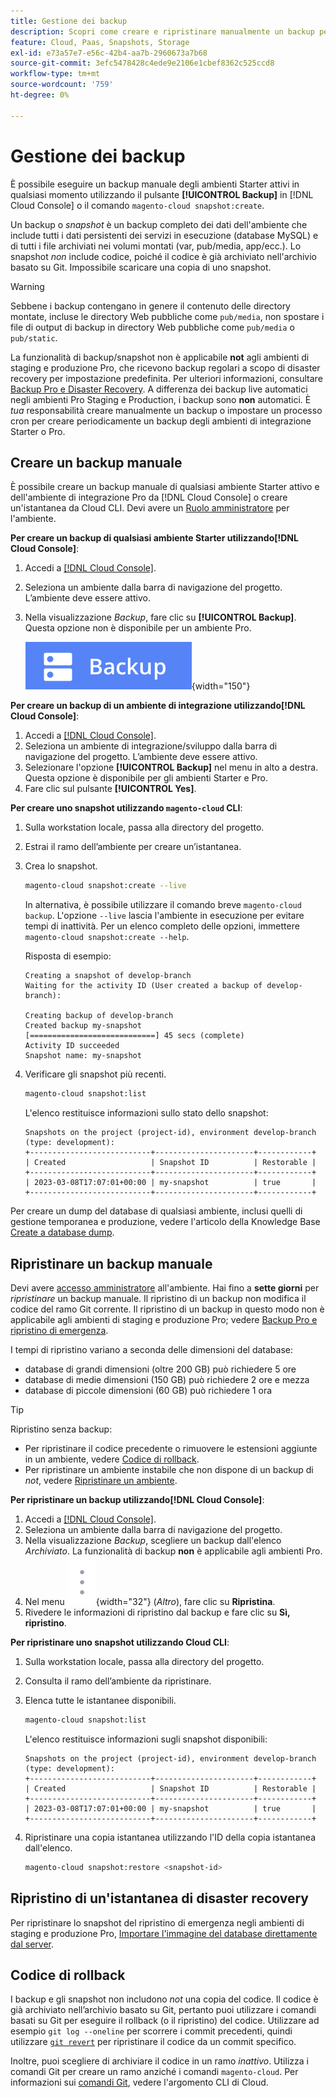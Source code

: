 ```yaml
---
title: Gestione dei backup
description: Scopri come creare e ripristinare manualmente un backup per il progetto di infrastruttura cloud di Adobe Commerce.
feature: Cloud, Paas, Snapshots, Storage
exl-id: e73a57e7-e56c-42b4-aa7b-2960673a7b68
source-git-commit: 3efc5478428c4ede9e2106e1cbef8362c525ccd8
workflow-type: tm+mt
source-wordcount: '759'
ht-degree: 0%

---
```


# Gestione dei backup

È possibile eseguire un backup manuale degli ambienti Starter attivi in qualsiasi momento utilizzando il pulsante **[!UICONTROL Backup]** in [!DNL Cloud Console] o il comando `magento-cloud snapshot:create`.

Un backup o _snapshot_ è un backup completo dei dati dell&#39;ambiente che include tutti i dati persistenti dei servizi in esecuzione (database MySQL) e di tutti i file archiviati nei volumi montati (var, pub/media, app/ecc.). Lo snapshot _non_ include codice, poiché il codice è già archiviato nell&#39;archivio basato su Git. Impossibile scaricare una copia di uno snapshot.

>[!WARNING]
>
>Sebbene i backup contengano in genere il contenuto delle directory montate, incluse le directory Web pubbliche come `pub/media`, non spostare i file di output di backup in directory Web pubbliche come `pub/media` o `pub/static`.

La funzionalità di backup/snapshot non è applicabile **not** agli ambienti di staging e produzione Pro, che ricevono backup regolari a scopo di disaster recovery per impostazione predefinita. Per ulteriori informazioni, consultare [Backup Pro e Disaster Recovery](../architecture/pro-architecture.md#backup-and-disaster-recovery). A differenza dei backup live automatici negli ambienti Pro Staging e Production, i backup sono **non** automatici. È _tua_ responsabilità creare manualmente un backup o impostare un processo cron per creare periodicamente un backup degli ambienti di integrazione Starter o Pro.

## Creare un backup manuale

È possibile creare un backup manuale di qualsiasi ambiente Starter attivo e dell&#39;ambiente di integrazione Pro da [!DNL Cloud Console] o creare un&#39;istantanea da Cloud CLI. Devi avere un [Ruolo amministratore](../project/user-access.md) per l&#39;ambiente.

**Per creare un backup di qualsiasi ambiente Starter utilizzando[!DNL Cloud Console]**:

1. Accedi a [[!DNL Cloud Console]](https://console.adobecommerce.com).
1. Seleziona un ambiente dalla barra di navigazione del progetto. L’ambiente deve essere attivo.
1. Nella visualizzazione _Backup_, fare clic su **[!UICONTROL Backup]**. Questa opzione non è disponibile per un ambiente Pro.

   ![Backup](../../assets/button-backup.png){width="150"}

**Per creare un backup di un ambiente di integrazione utilizzando[!DNL Cloud Console]**:

1. Accedi a [[!DNL Cloud Console]](https://console.adobecommerce.com).
1. Seleziona un ambiente di integrazione/sviluppo dalla barra di navigazione del progetto. L’ambiente deve essere attivo.
1. Selezionare l&#39;opzione **[!UICONTROL Backup]** nel menu in alto a destra. Questa opzione è disponibile per gli ambienti Starter e Pro.
1. Fare clic sul pulsante **[!UICONTROL Yes]**.

**Per creare uno snapshot utilizzando `magento-cloud` CLI**:

1. Sulla workstation locale, passa alla directory del progetto.
1. Estrai il ramo dell’ambiente per creare un’istantanea.
1. Crea lo snapshot.

   ```bash
   magento-cloud snapshot:create --live
   ```

   In alternativa, è possibile utilizzare il comando breve `magento-cloud backup`. L&#39;opzione `--live` lascia l&#39;ambiente in esecuzione per evitare tempi di inattività. Per un elenco completo delle opzioni, immettere `magento-cloud snapshot:create --help`.

   Risposta di esempio:

   ```
   Creating a snapshot of develop-branch
   Waiting for the activity ID (User created a backup of develop-branch):
   
   Creating backup of develop-branch
   Created backup my-snapshot
   [============================] 45 secs (complete)
   Activity ID succeeded
   Snapshot name: my-snapshot
   ```

1. Verificare gli snapshot più recenti.

   ```bash
   magento-cloud snapshot:list
   ```

   L&#39;elenco restituisce informazioni sullo stato dello snapshot:

   ```
   Snapshots on the project (project-id), environment develop-branch (type: development):
   +---------------------------+----------------------+------------+
   | Created                   | Snapshot ID          | Restorable |
   +---------------------------+----------------------+------------+
   | 2023-03-08T17:07:01+00:00 | my-snapshot          | true       |
   +---------------------------+----------------------+------------+
   ```

Per creare un dump del database di qualsiasi ambiente, inclusi quelli di gestione temporanea e produzione, vedere l&#39;articolo della Knowledge Base [Create a database dump](https://experienceleague.adobe.com/it/docs/commerce-knowledge-base/kb/how-to/create-database-dump-on-cloud).

## Ripristinare un backup manuale

Devi avere [accesso amministratore](../project/user-access.md) all&#39;ambiente. Hai fino a **sette giorni** per _ripristinare_ un backup manuale. Il ripristino di un backup non modifica il codice del ramo Git corrente. Il ripristino di un backup in questo modo non è applicabile agli ambienti di staging e produzione Pro; vedere [Backup Pro e ripristino di emergenza](../architecture/pro-architecture.md#backup-and-disaster-recovery).

I tempi di ripristino variano a seconda delle dimensioni del database:

- database di grandi dimensioni (oltre 200 GB) può richiedere 5 ore
- database di medie dimensioni (150 GB) può richiedere 2 ore e mezza
- database di piccole dimensioni (60 GB) può richiedere 1 ora

>[!TIP]
>
>Ripristino senza backup:
>
>- Per ripristinare il codice precedente o rimuovere le estensioni aggiunte in un ambiente, vedere [Codice di rollback](#roll-back-code).
>- Per ripristinare un ambiente instabile che non dispone di un backup di _not_, vedere [Ripristinare un ambiente](../development/restore-environment.md).

**Per ripristinare un backup utilizzando[!DNL Cloud Console]**:

1. Accedi a [[!DNL Cloud Console]](https://console.adobecommerce.com).
1. Seleziona un ambiente dalla barra di navigazione del progetto.
1. Nella visualizzazione _Backup_, scegliere un backup dall&#39;elenco _Archiviato_. La funzionalità di backup **non** è applicabile agli ambienti Pro.
1. Nel menu ![Altro](../../assets/icon-more.png){width="32"} (_Altro_), fare clic su **Ripristina**.
1. Rivedere le informazioni di ripristino dal backup e fare clic su **Sì, ripristino**.

**Per ripristinare uno snapshot utilizzando Cloud CLI**:

1. Sulla workstation locale, passa alla directory del progetto.
1. Consulta il ramo dell’ambiente da ripristinare.
1. Elenca tutte le istantanee disponibili.

   ```bash
   magento-cloud snapshot:list
   ```

   L&#39;elenco restituisce informazioni sugli snapshot disponibili:

   ```
   Snapshots on the project (project-id), environment develop-branch (type: development):
   +---------------------------+----------------------+------------+
   | Created                   | Snapshot ID          | Restorable |
   +---------------------------+----------------------+------------+
   | 2023-03-08T17:07:01+00:00 | my-snapshot          | true       |
   +---------------------------+----------------------+------------+
   ```

1. Ripristinare una copia istantanea utilizzando l&#39;ID della copia istantanea dall&#39;elenco.

   ```bash
   magento-cloud snapshot:restore <snapshot-id>
   ```

## Ripristino di un&#39;istantanea di disaster recovery

Per ripristinare lo snapshot del ripristino di emergenza negli ambienti di staging e produzione Pro, [Importare l&#39;immagine del database direttamente dal server](https://experienceleague.adobe.com/it/docs/commerce-knowledge-base/kb/how-to/restore-a-db-snapshot-from-staging-or-production#meth3).

## Codice di rollback

I backup e gli snapshot non includono _not_ una copia del codice. Il codice è già archiviato nell’archivio basato su Git, pertanto puoi utilizzare i comandi basati su Git per eseguire il rollback (o il ripristino) del codice. Utilizzare ad esempio `git log --oneline` per scorrere i commit precedenti, quindi utilizzare [`git revert`](https://git-scm.com/docs/git-revert) per ripristinare il codice da un commit specifico.

Inoltre, puoi scegliere di archiviare il codice in un ramo _inattivo_. Utilizza i comandi Git per creare un ramo anziché i comandi `magento-cloud`. Per informazioni sui [comandi Git](../dev-tools/cloud-cli-overview.md#git-commands), vedere l&#39;argomento CLI di Cloud.
